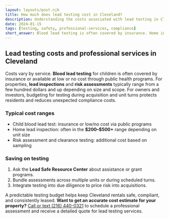 ```yaml
---
layout: layouts/post.njk
title: How much does lead testing cost in Cleveland?
description: Understanding the costs associated with lead testing in Cleveland including blood tests and home inspections
date: 2024-01-15
tags: [testing, safety, professional-services, compliance]
short_answer: Blood lead testing is often covered by insurance. Home inspections range $200-$500. Free or reduced-cost testing available for qualifying families through Cleveland programs.
---
```

<h2>Lead testing costs and professional services in Cleveland</h2>
<p>Costs vary by service. <strong>Blood lead testing</strong> for children is often covered by insurance or available at low or no cost through public health programs. For properties, <strong>lead inspections</strong> and <strong>risk assessments</strong> typically range from a few hundred dollars and up depending on size and scope. For owners and investors, budgeting for testing during acquisition and unit turns protects residents and reduces unexpected compliance costs.</p>
<h3>Typical cost ranges</h3>
<ul>
  <li>Child blood lead test: insurance or low/no cost via public programs</li>
  <li>Home lead inspection: often in the <strong>$200–$500+</strong> range depending on unit size</li>
  <li>Risk assessment and clearance testing: additional cost based on sampling</li>
</ul>
<h3>Saving on testing</h3>
<ol>
  <li>Ask the <strong>Lead Safe Resource Center</strong> about assistance or grant programs.</li>
  <li>Bundle assessments across multiple units or during scheduled turns.</li>
  <li>Integrate testing into due diligence to price risk into acquisitions.</li>
</ol>
<p>A predictable testing budget helps keep Cleveland rentals safe, compliant, and consistently leased. <strong>Want to get an accurate cost estimate for your property?</strong> <a href="tel:2164400321" class="text-blue-600 hover:text-blue-800">Call or text (216) 440-0321</a> to schedule a professional assessment and receive a detailed quote for lead testing services.</p>
